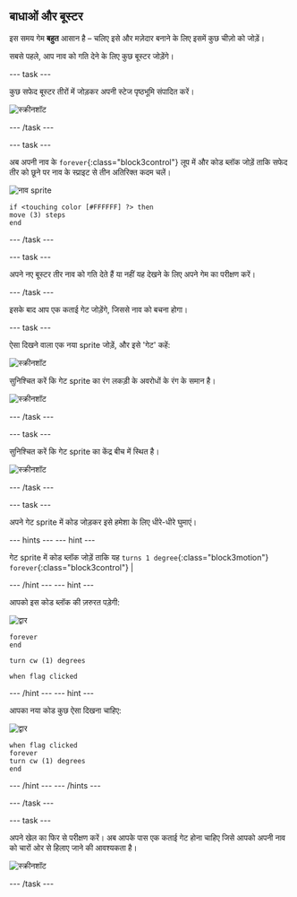 ## बाधाओं और बूस्टर

इस समय गेम **बहुत** आसान है – चलिए इसे और मज़ेदार बनाने के लिए इसमें कुछ चीज़ो को जोड़ें।

सबसे पहले, आप नाव को गति देने के लिए कुछ बूस्टर जोड़ेंगे।

\--- task \---

कुछ सफेद बूस्टर तीरों में जोड़कर अपनी स्टेज पृष्ठभूमि संपादित करें।

![स्क्रीनशॉट](images/boat-boost.png)

\--- /task \---

\--- task \---

अब अपनी नाव के `forever`{:class="block3control"} लूप में और कोड ब्लॉक जोड़ें ताकि सफेद तीर को छूने पर नाव के स्प्राइट से तीन अतिरिक्त कदम चलें।

![नाव sprite](images/boat_resize.png)

```blocks3
if <touching color [#FFFFFF] ?> then
move (3) steps
end
```

\--- /task \---

\--- task \---

अपने नए बूस्टर तीर नाव को गति देते हैं या नहीं यह देखने के लिए अपने गेम का परीक्षण करें।

\--- /task \---

इसके बाद आप एक कताई गेट जोड़ेंगे, जिससे नाव को बचना होगा।

\--- task \---

ऐसा दिखने वाला एक नया sprite जोड़ें, और इसे 'गेट' कहें:

![स्क्रीनशॉट](images/boat-gate.png)

सुनिश्चित करें कि गेट sprite का रंग लकड़ी के अवरोधों के रंग के समान है।

![स्क्रीनशॉट](images/brown-hsv.png)

\--- /task \---

\--- task \---

सुनिश्चित करें कि गेट sprite का केंद्र बीच में स्थित है।

![स्क्रीनशॉट](images/boat-center.png)

\--- /task \---

\--- task \---

अपने गेट sprite में कोड जोड़कर इसे हमेशा के लिए धीरे-धीरे घुमाएं।

\--- hints \--- \--- hint \---

गेट sprite में कोड ब्लॉक जोड़ें ताकि यह `turns 1 degree`{:class="block3motion"} `forever`{:class="block3control"} |

\--- /hint \--- \--- hint \---

आपको इस कोड ब्लॉक की ज़रुरत पड़ेगी:

![द्वार](images/gate.png)

```blocks3
forever
end

turn cw (1) degrees

when flag clicked
```

\--- /hint \--- \--- hint \---

आपका नया कोड कुछ ऐसा दिखना चाहिए:

![द्वार](images/gate.png)

```blocks3
when flag clicked
forever
turn cw (1) degrees
end
```

\--- /hint \--- \--- /hints \---

\--- /task \---

\--- task \---

अपने खेल का फिर से परीक्षण करें। अब आपके पास एक कताई गेट होना चाहिए जिसे आपको अपनी नाव को चारों ओर से हिलाए जाने की आवश्यकता है।

![स्क्रीनशॉट](images/boat-gate-test.png)

\--- /task \---